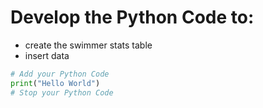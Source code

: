 # Develop the Python Code to:
* create the swimmer stats table
* insert data

```python
# Add your Python Code
print("Hello World")
# Stop your Python Code
```
